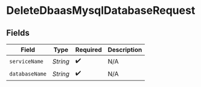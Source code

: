 # DeleteDbaasMysqlDatabaseRequest


## Fields

| Field              | Type               | Required           | Description        |
| ------------------ | ------------------ | ------------------ | ------------------ |
| `serviceName`      | *String*           | :heavy_check_mark: | N/A                |
| `databaseName`     | *String*           | :heavy_check_mark: | N/A                |
